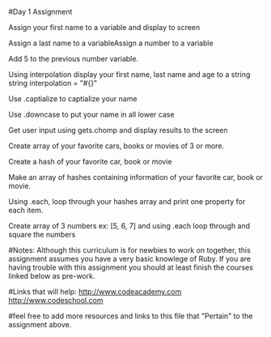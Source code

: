 #Day 1 Assignment

Assign your first name to a variable and display to screen

Assign a last name to a variableAssign a number to a variable

Add 5 to the previous number variable.

Using interpolation display your first name, last name and age to a string
string interpolation = "#{}"

Use .captialize to captialize your name

Use .downcase to put your name in all lower case

Get user input using gets.chomp and display results to the screen

Create array of your favorite cars, books or movies of 3 or more.

Create a hash of your favorite car, book or movie
 
Make an array of hashes containing information of your favorite car, book or movie.

Using .each, loop through your hashes array and print one property for each item.

Create array of 3 numbers ex: [5, 6, 7] and using .each loop through and square the numbers

#Notes:
Although this curriculum is for newbies to work on together, this assignment assumes you have a very basic knowlege of Ruby. If you are having trouble with this assignment you should at least finish the courses linked below as pre-work.

#Links that will help:
http://www.codeacademy.com
http://www.codeschool.com

#feel free to add more resources and links to this file that "Pertain" to the assignment above.
